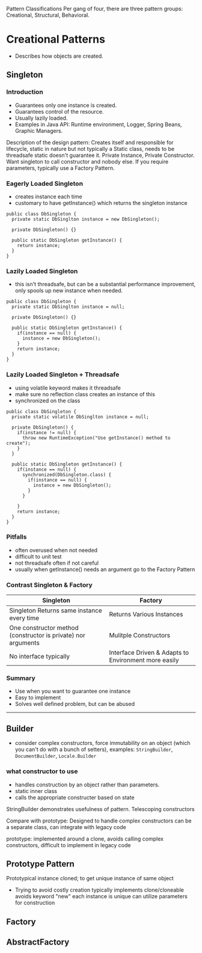 Pattern Classifications 
Per gang of four, there are three pattern groups: Creational, Structural, Behavioral.
# Creational Patterns
* Describes how objects are created. 
## Singleton
### Introduction
- Guarantees only one instance is created.
- Guarantees control of the resource.
- Usually lazily loaded. 
- Examples in Java API: Runtime environment, Logger, Spring Beans, Graphic Managers.

Description of the design pattern:
Creates itself and responsible for lifecycle, static in nature but not typically a Static class, needs to be threadsafe static doesn't guarantee it. Private Instance, Private Constructor. Want singleton to call constructor and nobody else. If you require parameters, typically use a Factory Pattern.

### Eagerly Loaded Singleton
* creates instance each time
* customary to have getInstance() which returns the singleton instance 
```
public class DbSingleton {
  private static DbSinglton instance = new DbSingleton();

  private DbSingleton() {}

  public static DbSingleton getInstance() {
    return instance;
  }
}
```
### Lazily Loaded Singleton 
* this isn't threadsafe, but can be a substantial performance improvement, only spools up new instance when needed.
```
public class DbSingleton {
  private static DbSinglton instance = null;

  private DbSingleton() {}

  public static DbSingleton getInstance() {
    if(instance == null) {
      instance = new DbSingleton();
    }
    return instance;
  }
}
```

### Lazily Loaded Singleton + Threadsafe 
* using volatile keyword makes it threadsafe
* make sure no reflection class creates an instance of this 
* synchronized on the class
```
public class DbSingleton {
  private static volatile DbSinglton instance = null;

  private DbSingleton() {
    if(instance != null) {
      throw new RuntimeException("Use getInstance() method to create");
    }
  }

  public static DbSingleton getInstance() {
    if(instance == null) {
      synchronized(DbSingleton.class) {
        if(instance == null) {
          instance = new DbSingleton();
        }
      }
      
    }
    return instance;
  }
}
```
### Pitfalls
* often overused when not needed 
* difficult to unit test 
* not threadsafe often if not careful
* usually when getInstance() needs an argument go to the Factory Pattern

### Contrast Singleton & Factory
| Singleton | Factory|
| ----| ----| 
| Singleton Returns same instance every time | Returns Various Instances |
One constructor method (constructor is private) nor arguments | Mulitple Constructors
No interface typically | Interface Driven  & Adapts to Environment more easily|

### Summary
* Use when you want to guarantee one instance 
* Easy to implement 
* Solves well defined problem, but can be abused 


--------

## Builder
* consider complex constructors, force immutability on an object (which you can't do with a bunch of setters), examples: `StringBuilder`, `DocumentBuilder`, `Locale.Builder`
### what constructor to use 
* handles construction by an object rather than parameters. 
* static inner class
* calls the appropriate constructer based on state 

StringBuilder demonstrates usefulness of pattern.
Telescoping constructors

Compare with prototype:
Designed to handle complex constructors
can be a separate class, can integrate with legacy code 

prototype: implemented around a clone, avoids calling complex constructors, difficult to implement in legacy code

## Prototype Pattern
Prototypical instance cloned; to get unique instance of same object
* Trying to avoid costly creation 
typically implements clone/cloneable 
avoids keyword "new"
each instance is unique
can utilize parameters for construction 
## Factory
## AbstractFactory
